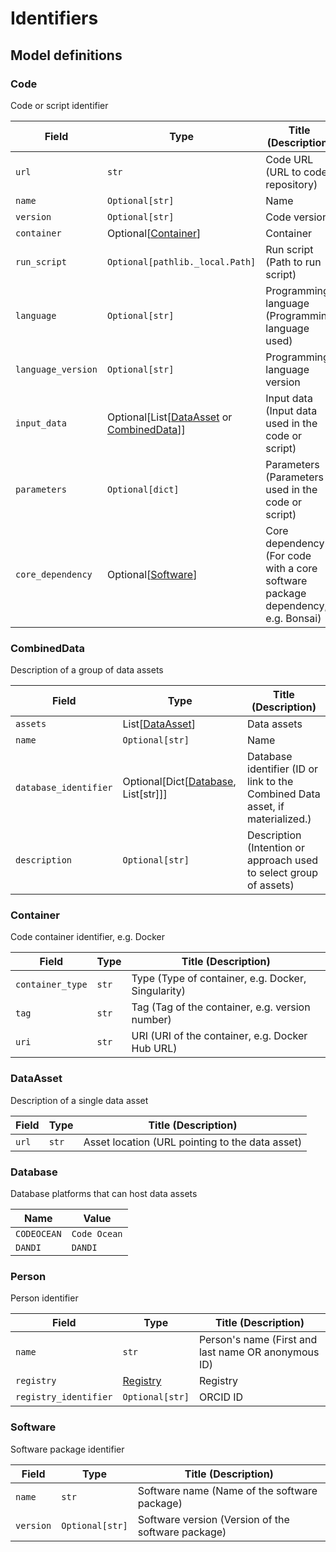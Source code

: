 # Identifiers

## Model definitions

### Code

Code or script identifier

| Field | Type | Title (Description) |
|-------|------|-------------|
| `url` | `str` | Code URL (URL to code repository) |
| `name` | `Optional[str]` | Name  |
| `version` | `Optional[str]` | Code version  |
| `container` | Optional[[Container](#container)] | Container  |
| `run_script` | `Optional[pathlib._local.Path]` | Run script (Path to run script) |
| `language` | `Optional[str]` | Programming language (Programming language used) |
| `language_version` | `Optional[str]` | Programming language version  |
| `input_data` | Optional[List[[DataAsset](#dataasset) or [CombinedData](#combineddata)]] | Input data (Input data used in the code or script) |
| `parameters` | `Optional[dict]` | Parameters (Parameters used in the code or script) |
| `core_dependency` | Optional[[Software](#software)] | Core dependency (For code with a core software package dependency, e.g. Bonsai) |


### CombinedData

Description of a group of data assets

| Field | Type | Title (Description) |
|-------|------|-------------|
| `assets` | List[[DataAsset](#dataasset)] | Data assets  |
| `name` | `Optional[str]` | Name  |
| `database_identifier` | Optional[Dict[[Database](#database), List[str]]] | Database identifier (ID or link to the Combined Data asset, if materialized.) |
| `description` | `Optional[str]` | Description (Intention or approach used to select group of assets) |


### Container

Code container identifier, e.g. Docker

| Field | Type | Title (Description) |
|-------|------|-------------|
| `container_type` | `str` | Type (Type of container, e.g. Docker, Singularity) |
| `tag` | `str` | Tag (Tag of the container, e.g. version number) |
| `uri` | `str` | URI (URI of the container, e.g. Docker Hub URL) |


### DataAsset

Description of a single data asset

| Field | Type | Title (Description) |
|-------|------|-------------|
| `url` | `str` | Asset location (URL pointing to the data asset) |


### Database

Database platforms that can host data assets

| Name | Value |
|------|-------|
| `CODEOCEAN` | `Code Ocean` |
| `DANDI` | `DANDI` |


### Person

Person identifier

| Field | Type | Title (Description) |
|-------|------|-------------|
| `name` | `str` | Person's name (First and last name OR anonymous ID) |
| `registry` | [Registry](../aind_data_schema_models/registries.md#registry) | Registry  |
| `registry_identifier` | `Optional[str]` | ORCID ID  |


### Software

Software package identifier

| Field | Type | Title (Description) |
|-------|------|-------------|
| `name` | `str` | Software name (Name of the software package) |
| `version` | `Optional[str]` | Software version (Version of the software package) |


